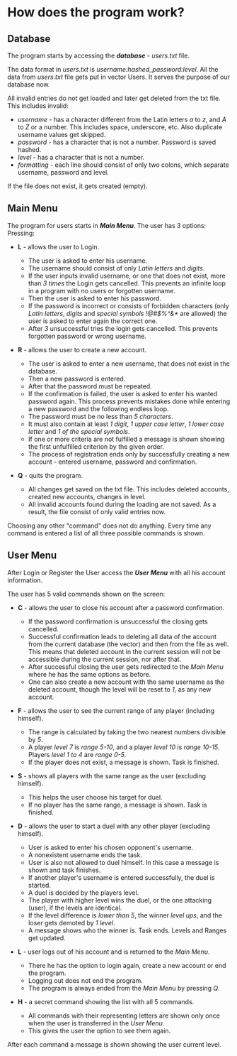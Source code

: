 
# How does the program work? #

## Database ##
The program starts by accessing the ***database*** - *users.txt* file.

The data format in *users.txt* is *username:hashed_password:level*.
All the data from *users.txt* file gets put in vector Users.
It serves the purpose of our database now.

All invalid entries do not get loaded and later get deleted from the txt file.
This includes invalid:
 - *username* - has a character different from the Latin letters *a* to *z*, and *A* to *Z* or a number. This includes space, underscore, etc. Also duplicate  username values get skipped.
 - *password* - has a character that is not a number. Password is saved hashed.
 - *level* - has a character that is not a number.
 - *formatting* - each line should consist of only two colons, which separate username, password and level.

If the file does not exist, it gets created (empty).


## Main Menu ##
The program for users starts in ***Main Menu***.
The user has 3 options:\
Pressing:
- **L** - allows the user to Login.
  - The user is asked to enter his username.
  - The username should consist of only *Latin letters* and *digits*.
  - If the user inputs invalid username, or one that does not exist, more than *3 times* the Login gets cancelled. This prevents an infinite loop in a program with no users or forgotten username.
  - Then the user is asked to enter his password.
  - If the password is incorrect or consists of forbidden characters (only *Latin letters*, *digits* and *special symbols !@#$%^&\** are allowed) the user is asked to enter again the correct one.
  - After *3* unsuccessful tries the login gets cancelled. This prevents forgotten password or wrong username.

- **R** - allows the user to create a new account.
  - The user is asked to enter a new username, that does not exist in the database.
  - Then a new password is entered.
  - After that the password must be repeated.
  - If the confirmation is failed, the user is asked to enter his wanted password again. This process prevents mistakes done while entering a new password and the following endless loop.
  - The password must be no less than *5 characters*.
  - It must also contain at least *1 digit*, *1 upper case letter*, *1 lower case letter* and *1 of the special symbols*.
  - If one or more criteria are not fulfilled a message is shown showing the first unfulfilled criterion by the given order.
  - The process of registration ends only by successfully creating a new account - entered username, password and confirmation.

 - **Q** - quits the program.
   - All changes get saved on the txt file. This includes deleted accounts, created new accounts, changes in level.
   - All invalid accounts found during the loading are not saved. As a result, the file consist of only valid entries now.

Choosing any other "command" does not do anything.
Every time any command is entered a list of all three possible commands is shown.


## User Menu ##
After Login or Register the User access the ***User Menu*** with all his account information.

The user has 5 valid commands shown on the screen:
 - **C** - allows the user to close his account after a password confirmation.
   - If the password confirmation is unsuccessful the closing gets cancelled.
   - Successful confirmation leads to deleting all data of the account from the current database (the vector) and then from the file as well. This means that deleted account in the current session will not be accessible during the current session, nor after that.
   - After successful closing the user gets redirected to the *Main Menu* where he has the same options as before.
   - One can also create a new account with the same username as the deleted account, though the level will be reset to *1*, as any new account.

- **F** - allows the user to see the current range of any player (including himself).
  - The range is calculated by taking the two nearest numbers divisible by *5*.
  - A player *level 7* is *range 5-10*, and a player *level 10* is *range 10-15*. Players *level 1 to 4* are *range 0-5*.
  - If the player does not exist, a message is shown. Task is finished.

- **S** - shows all players with the same range as the user (excluding himself).
  - This helps the user choose his target for duel.
  - If no player has the same range, a message is shown. Task is finished.

- **D** - allows the user to start a duel with any other player (excluding himself).
  - User is asked to enter his chosen opponent's username.
  - A nonexistent username ends the task.
  - User is also not allowed to duel himself. In this case a message is shown and task finishes.
  - If another player's username is entered successfully, the duel is started.
  - A duel is decided by the players level.
  - The player with higher level wins the duel, or the one attacking (user), if the levels are identical.
  - If the level difference is *lower than 5*, the winner *level ups*, and the loser gets demoted by *1 level*.
  - A message shows who the winner is. Task ends. Levels and Ranges get updated.

 - **L** - user logs out of his account and is returned to the *Main Menu*.
   - There he has the option to login again, create a new account or end the program.
   - Logging out does not end the program.
   - The program is always ended from the *Main Men*u by pressing *Q*.

 - **H** - a secret command showing the list with all 5 commands.
   - All commands with their representing letters are shown only once when the user is transferred in the *User Menu*.
   - This gives the user the option to see them again.

After each command a message is shown showing the user current level.

